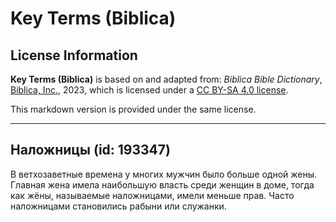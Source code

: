# Key Terms (Biblica)

## License Information

**Key Terms (Biblica)** is based on and adapted from: _Biblica Bible Dictionary_, [Biblica, Inc.](https://www.biblica.com/), 2023, which is licensed under a [CC BY-SA 4.0 license](https://creativecommons.org/licenses/by-sa/4.0/legalcode.en).

This markdown version is provided under the same license.



--------------------------------

## Наложницы (id: 193347)

В ветхозаветные времена у многих мужчин было больше одной жены. Главная жена имела наибольшую власть среди женщин в доме, тогда как жёны, называемые наложницами, имели меньше прав. Часто наложницами становились рабыни или служанки.


